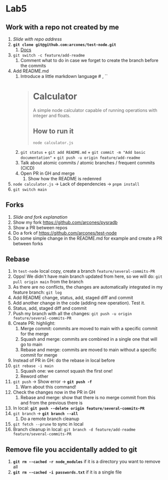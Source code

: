 # Lab5


## Work with a repo not created by me
1. *Slide with repo address*
1. **`git clone git@github.com:arcones/test-node.git`**
    1. [Docs](https://git-scm.com/docs/git-clone)
1. `git switch -c feature/add-readme`
    1. Comment what to do in case we forget to create the branch before the commits
1. Add README.md
    1. Introduce a little markdown language # , ``
        > # Calculator
        > A simple node calculator capable of running operations with integer and floats.
        > ## How to run it
        > `node calculator.js` 
    1. `git status` + `git add README.md` + `git commit -m "Add basic documentation"` + `git push -u origin feature/add-readme`
    1. Talk about atomic commits / atomic branches / frequent commits (CICD)
    1. Open PR in GH and merge
        1. Show how the README is redenred
1. `node calculator.js` -> Lack of dependencies -> `pnpm install`
1. `git switch main`

## Forks
1. *Slide and fork explanation*
1. Show my fork https://github.com/arcones/pysradb
1. Show a PR between repos
1. Do a fork of https://github.com/arcones/test-node
1. Do some simple change in the README.md for example and create a PR between forks

## Rebase
1. In `test-node` local copy, create a branch `feature/several-commits-PR`
1. Opps! We didn't have main branch updated from here, so we will do: `git pull origin main` from the branch
1. As there are no conflicts, the changes are automatically integrated in my feature branch: `git log`
1. Add README change, status, add, staged diff and commit
1. Add another change in the code (adding new operation). Test it.
1. Status, add, staged diff and commit
1. Push my branch with all the changes: `git push -u origin feature/several-commits-PR`
1. Create PR: highlight:
    1. Merge commit: commits are moved to main with a specific commit for the merge
    1. Squash and merge: commits are combined in a single one that will go to main
    1. Rebase and merge: commits are moved to main without a specific commit for merge
1. Instead of PR in GH: do the rebase in local before
1. `git rebase -i main`
    1. Squash one: we cannot squash the first one!
    1. Reword other
1. `git push` -> Show error -> **`git push -f`**
    1. Warn about this command!
1. Check the changes now in the PR in GH
    1. Rebase and merge: show that there is no merge commit from this and from the previous there is
1. In local: **`git push --delete origin feature/several-commits-PR`**
1. `git branch` -> **`git branch --all`**
    1. Do a remote branch cleanup
1. `git fetch --prune` to sync in local
1. Branch cleanup in local: `git branch -d feature/add-readme feature/several-commits-PR`

## Remove file you accidentally added to git
1. **`git rm --cached -r node_modules`** if it is a directory you want to remove all
1. **`git rm --cached -i passwords.txt`** if it is a single file
